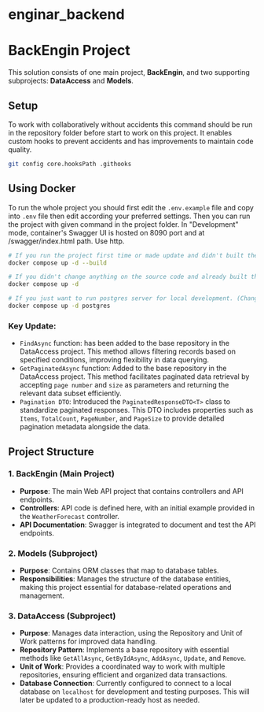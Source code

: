# enginar_backend

# BackEngin Project

This solution consists of one main project, **BackEngin**, and two supporting subprojects: **DataAccess** and **Models**.

## Setup

To work with collaboratively without accidents this command should be run in the repository folder before start to work on this project. It enables custom hooks to prevent accidents and has improvements to maintain code quality.

```sh
git config core.hooksPath .githooks
```

## Using Docker

To run the whole project you should first edit the `.env.example` file and copy into `.env` file then edit according your preferred settings. Then you can run the project with given command in the project folder. In "Development" mode, container's Swagger UI is hosted on 8090 port and at /swagger/index.html path. Use http.

```sh
# If you run the project first time or made update and didn't built the docker images.
docker compose up -d --build
```

```sh
# If you didn't change anything on the source code and already built the docker images.
docker compose up -d
```

```sh
# If you just want to run postgres server for local development. (Change env variable POSTGRES_HOST to "localhost").
docker compose up -d postgres
```

### Key Update: 
* `FindAsync` function: has been added to the base repository in the DataAccess project. This method allows filtering records based on specified conditions, improving flexibility in data querying.
* `GetPaginatedAsync` function: Added to the base repository in the DataAccess project. This method facilitates paginated data retrieval by accepting `page number` and `size` as parameters and returning the relevant data subset efficiently.
* `Pagination DTO`: Introduced the `PaginatedResponseDTO<T>` class to standardize paginated responses. This DTO includes properties such as `Items`, `TotalCount`, `PageNumber`, and `PageSize` to provide detailed pagination metadata alongside the data.


## Project Structure

### 1. **BackEngin (Main Project)**

   - **Purpose**: The main Web API project that contains controllers and API endpoints.
   - **Controllers**: API code is defined here, with an initial example provided in the `WeatherForecast` controller.
   - **API Documentation**: Swagger is integrated to document and test the API endpoints.

### 2. **Models (Subproject)**

   - **Purpose**: Contains ORM classes that map to database tables.
   - **Responsibilities**: Manages the structure of the database entities, making this project essential for database-related operations and management.

### 3. **DataAccess (Subproject)**

   - **Purpose**: Manages data interaction, using the Repository and Unit of Work patterns for improved data handling.
   - **Repository Pattern**: Implements a base repository with essential methods like `GetAllAsync`, `GetByIdAsync`, `AddAsync`, `Update`, and `Remove`.
   - **Unit of Work**: Provides a coordinated way to work with multiple repositories, ensuring efficient and organized data transactions.
   - **Database Connection**: Currently configured to connect to a local database on `localhost` for development and testing purposes. This will later be updated to a production-ready host as needed.

